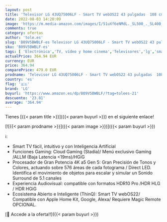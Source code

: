 ```yaml
---
layout: post
title: 'Televisor LG 43UQ75006LF - Smart TV webOS22 43 pulgadas  108 cm  4K UHD  Procesador de Gran Potencia 4K a5 Gen 5  compatible con formatos HDR 10  HLG y HGiG'
date: 2022-08-03 14:20:09
image: 'https://m.media-amazon.com/images/I/51uXf6eNMdL._SL500_._SL400_.jpg'
comments: true
category: ofertas
author: 'tole.es'
slug: 'B09V5BWBLF-es Televisor LG 43UQ75006LF - Smart TV webOS22 43 pulgadas...'
sku: 'B09V5BWBLF-es'
tags: [ 'Electrónica','TV, vídeo y home cinema','Televisores','lg','smart','televisor','tv','🇪🇸', ]
actualPrice: 364.94 EUR
currency: EUR
price: 364.94
comparePrice: 479.0 EUR
prodname: 'Televisor LG 43UQ75006LF - Smart TV webOS22 43 pulgadas  108 cm  4K UHD  Procesador de Gran Potencia 4K a5 Gen 5  compatible con formatos HDR 10  HLG y HGiG'
country: 'es'
flag: '🇪🇸'
brand: 'LG'
buyurl: 'https://www.amazon.es/dp/B09V5BWBLF/?tag=tolees-21'
descuento: '23.81'
average: '364.94'
---
```


Tienes [{{< param title >}}]({{< param buyurl >}}) en el siguiente enlace!

[![{{< param prodname >}}]({{< param image >}})]({{< param buyurl >}})

ℹ️:

- Smart TV fácil, intuitivo y con Inteligencia Artificial
- Funciones Gaming: Cloud Gaming (Stadia)/ Menú exclusivo Gaming /ALLM (Baja Latencia <19ms)/HGiG
- Procesador de Gran Potencia 4K a5 Gen 5: Gran Precisión de Tonos y Colores, actuando sobre 576 áreas de cada fotograma / Direct LED. Identifica el movimiento de objetos para escalar y simular un Sonido Surround de 5.1 canales
- Experiencia Audiovisual: compatible con formatos HDR10 Pro /HDR HLG / HDR HGiG
- Ecosistema Abierto e Inteligente (ThinQ): Smart TV webOS22/ Compatible con Apple Home Kit, Google, Alexa/ Requiere Magic Remote OPCIONAL.

[🛒 Accede a la oferta!!]({{< param buyurl >}})
